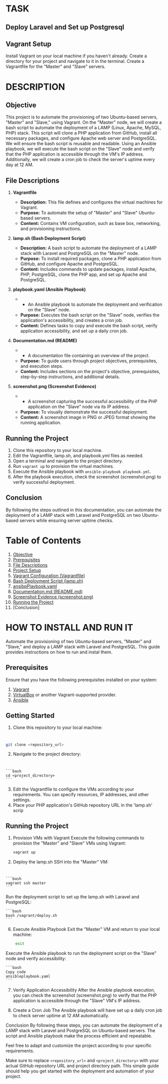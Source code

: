 # TASK
## Deploy Laravel and Set up Postgresql

## Vagrant Setup
Install Vagrant on your local machine if you haven't already.
Create a directory for your project and navigate to it in the terminal.
Create a Vagrantfile for the "Master" and "Slave" servers. 

# DESCRIPTION
## Objective
This project is to automate the provisioning of two Ubuntu-based servers, "Master" and "Slave," using Vagrant. On the "Master" node, we will create a bash script to automate the deployment of a LAMP (Linux, Apache, MySQL, PHP) stack. This script will clone a PHP application from GitHub, install all necessary packages, and configure Apache web server and PostgreSQL. We will ensure the bash script is reusable and readable. Using an Ansible playbook, we will execute the bash script on the "Slave" node and verify that the PHP application is accessible through the VM's IP address. Additionally, we will create a cron job to check the server's uptime every day at 12 AM.

## File Descriptions

1. **Vagrantfile**
   - **Description:** This file defines and configures the virtual machines for Vagrant.
   - **Purpose:** To automate the setup of "Master" and "Slave" Ubuntu-based servers.
   - **Content:** Contains VM configuration, such as base box, networking, and provisioning instructions.

2. **lamp.sh (Bash Deployment Script)**
   - **Description:** A bash script to automate the deployment of a LAMP stack with Laravel and PostgreSQL on the "Master" node.
   - **Purpose:** To install required packages, clone a PHP application from GitHub, and configure Apache and PostgreSQL.
   - **Content:** Includes commands to update packages, install Apache, PHP, PostgreSQL, clone the PHP app, and set up Apache and PostgreSQL.

3. **playbook.yaml (Ansible Playbook)**
   - * An Ansible playbook to automate the deployment and verification on the "Slave" node.
   - **Purpose:** Executes the bash script on the "Slave" node, verifies the application's accessibility, and creates a cron job.
   - **Content:** Defines tasks to copy and execute the bash script, verify application accessibility, and set up a daily cron job.

4. **Documentation.md (README)**
   - * A documentation file containing an overview of the project.
   - **Purpose:** To guide users through project objectives, prerequisites, and execution steps.
   - **Content:** Includes sections on the project's objective, prerequisites, step-by-step instructions, and additional details.

5. **screenshot.png (Screenshot Evidence)**
   - * A screenshot capturing the successful accessibility of the PHP application on the "Slave" node via its IP address.
   - **Purpose:** To visually demonstrate the successful deployment.
   - **Content:** A screenshot image in PNG or JPEG format showing the running application.

## Running the Project

1. Clone this repository to your local machine.
2. Edit the Vagrantfile, lamp.sh, and playbook.yml files as needed.
3. Open a terminal and navigate to the project directory.
4. Run `vagrant up` to provision the virtual machines.
5. Execute the Ansible playbook with `ansible-playbook playbook.yml`.
6. After the playbook execution, check the screenshot (screenshot.png) to verify successful deployment.

## Conclusion
By following the steps outlined in this documentation, you can automate the deployment of a LAMP stack with Laravel and PostgreSQL on two Ubuntu-based servers while ensuring server uptime checks.


# Table of Contents

1. [Objective](#objective)
2. [Prerequisites](#prerequisites)
3. [File Descriptions](#file-descriptions)
4. [Project Setup](#project-setup)
5. [Vagrant Configuration (Vagrantfile)](#vagrant-configuration-vagrantfile)
6. [Bash Deployment Script (lamp.sh)](#bash-deployment-script-deploysh)
7. [ansibpPlaybook.yaml](#ansible-playbook-deployyml)
8. [Documentation.md (README.md)](#documentation-readmemd)
9. [Screenshot Evidence (screenshot.png)](#screenshot-evidence-screenshotpng)
10. [Running the Project](#running-the-project)
11. [Conclusion]

# HOW TO INSTALL AND RUN IT

Automate the provisioning of two Ubuntu-based servers, "Master" and "Slave," and deploy a LAMP stack with Laravel and PostgreSQL. This guide provides instructions on how to run and instal them.

## Prerequisites

Ensure that you have the following prerequisites installed on your system:

1. [Vagrant](https://www.vagrantup.com/downloads.html)
2. [VirtualBox](https://www.virtualbox.org/wiki/Downloads) or another Vagrant-supported provider.
3. [Ansible](https://docs.ansible.com/ansible/latest/installation_guide/intro_installation.html)

## Getting Started
1. Clone this repository to your local machine:
#
   ```bash
   git clone <repository_url>
   ```
2. Navigate to the project directory:
#
    ```bash
    cd <project_directory>
    ```

3.  Edit the Vagrantfile to configure the VMs according to your requirements. You can specify resources, IP addresses, and other settings.
4. Place your PHP application's GitHub repository URL in the 'lamp.sh' scrip
## Running the Project
1. Provision VMs with Vagrant
Execute the following commands to provision the "Master" and "Slave" VMs using Vagrant:

    ```bash
    vagrant up
    ```
5. Deploy the lamp.sh
SSH into the "Master" VM:
#
    ```bash
    vagrant ssh master
    ```
Run the deployment script to set up the lamp.sh  with Laravel and PostgreSQL:

    ```bash
    bash /vagrant/deploy.sh
    ```
6. Execute Ansible Playbook
Exit the "Master" VM and return to your local machine:

    ```bash
     exit
    ```
Execute the Ansible playbook to run the deployment script on the "Slave" node and verify accessibility:

    ```bash
    Copy code
    ansibleplaybook.yaml
    ```
7.  Verify Application Accessibility
After the Ansible playbook execution, you can check the screenshot (screenshot.png) to verify that the PHP application is accessible through the "Slave" VM's IP address.

8. Create a Cron Job
The Ansible playbook will have set up a daily cron job to check server uptime at 12 AM automatically.

Conclusion
By following these steps, you can automate the deployment of a LAMP stack with Laravel and PostgreSQL on Ubuntu-based servers. The script and Ansible playbook make the process efficient and repeatable.

Feel free to adapt and customize the project according to your specific requirements.

Make sure to replace `<repository_url>` and `<project_directory>` with your actual GitHub repository URL and project directory path. This simple guide should help you get started with the deployment and automation of your project.



